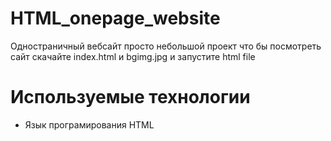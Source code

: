 # HTML_onepage_website
Одностраничный вебсайт просто небольшой проект
что бы посмотреть сайт скачайте index.html и bgimg.jpg и запустите html file
# Используемые технологии
- Язык програмирования HTML
